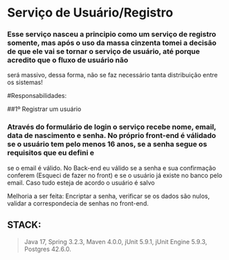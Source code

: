 # **Serviço de Usuário/Registro**

### Esse serviço nasceu a principio como um serviço de registro somente, mas após o uso da massa cinzenta tomei a decisão de que ele vai se tornar o serviço de usuário, até porque acredito que o fluxo de usuário não
será massivo, dessa forma, não se faz necessário tanta distribuição entre os sistemas!

#Responsabilidades:

##1º Registrar um usuário

### Através do formulário de login o serviço recebe nome, email, data de nascimento e senha. No próprio front-end é válidado se o usuário tem pelo menos 16 anos, se a senha segue os requisitos que eu defini e
se o email é válido. No Back-end eu válido se a senha e sua confirmação conferem (Esqueci de fazer no front) e se o usuário já existe no banco pelo email. Caso tudo esteja de acordo o usuário é salvo

 Melhoria a ser feita: Encriptar a senha, verificar se os dados são nulos, validar a correspondecia de senhas no front-end.



 ## STACK:

>Java 17, Spring 3.2.3, Maven 4.0.0, jUnit 5.9.1, jUnit Engine 5.9.3, Postgres 42.6.0.
